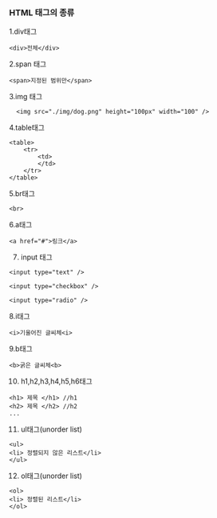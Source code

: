 
### HTML 태그의 종류

1.div태그
```
<div>전체</div>
```

2.span 태그

```
<span>지정된 범위만</span>
```

3.img 태그
```
  <img src="./img/dog.png" height="100px" width="100" />
```


4.table태그
```
<table>
    <tr>
        <td>
        </td>
    </tr>
</table>
```


5.br태그
```
<br>
```


6.a태그
```
<a href="#">링크</a>
```

7. input 태그

```
<input type="text" />
```

```
<input type="checkbox" />
```

```
<input type="radio" />
```

8.i태그
```
<i>기울어진 글씨체<i>
```

9.b태그
```
<b>굵은 글씨체<b>
```

10. h1,h2,h3,h4,h5,h6태그

```
<h1> 제목 </h1> //h1
<h2> 제목 </h2> //h2
...

```

11. ul태그(unorder list)

```
<ul>
<li> 정렬되지 않은 리스트</li>
</ul>
```

12. ol태그(unorder list)

```
<ol>
<li> 정렬된 리스트</li>
</ol>
```

